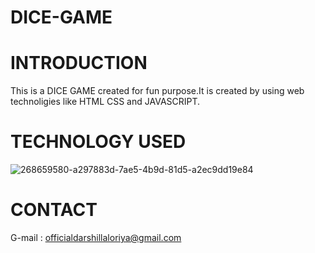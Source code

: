 # DICE-GAME
# INTRODUCTION
This is a DICE GAME created for fun purpose.It is created by using web technoligies like HTML CSS and JAVASCRIPT.
# TECHNOLOGY USED
![268659580-a297883d-7ae5-4b9d-81d5-a2ec9dd19e84](https://github.com/DARSHIL-LALORIYA/DICE-GAME/assets/145353449/2208f773-ce22-4948-ad93-9ac96f8a9e0b)
# CONTACT
G-mail : officialdarshillaloriya@gmail.com
